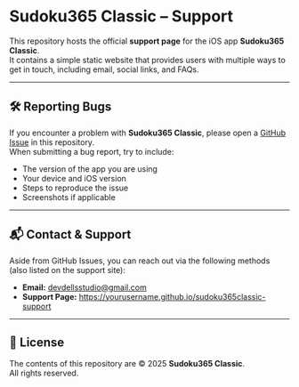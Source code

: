 # Sudoku365 Classic – Support

This repository hosts the official **support page** for the iOS app **Sudoku365 Classic**.  
It contains a simple static website that provides users with multiple ways to get in touch, including email, social links, and FAQs. 

---

## 🛠️ Reporting Bugs

If you encounter a problem with **Sudoku365 Classic**, please open a [GitHub Issue](../../issues) in this repository.  
When submitting a bug report, try to include:  
- The version of the app you are using  
- Your device and iOS version  
- Steps to reproduce the issue  
- Screenshots if applicable  

---

## 📬 Contact & Support

Aside from GitHub Issues, you can reach out via the following methods (also listed on the support site):  
- **Email:** [devdellsstudio@gmail.com](devdellsstudio@gmail.com)  
- **Support Page:** https://yourusername.github.io/sudoku365classic-support

---

## 📄 License

The contents of this repository are © 2025 **Sudoku365 Classic**.  
All rights reserved.
